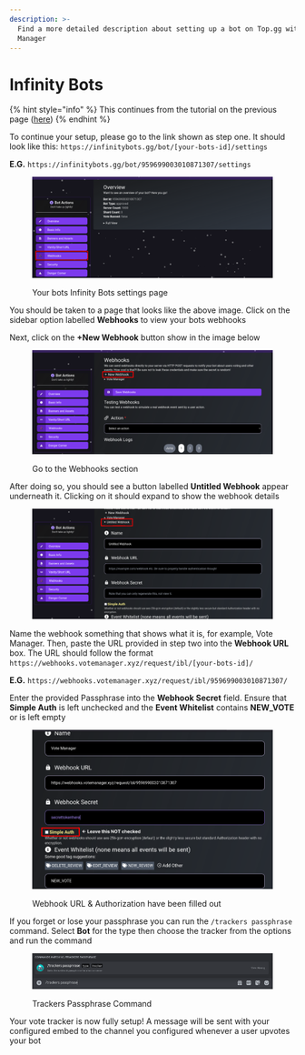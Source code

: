 ```yaml
---
description: >-
  Find a more detailed description about setting up a bot on Top.gg with Vote
  Manager
---
```


# Infinity Bots

{% hint style="info" %}
This continues from the tutorial on the previous page ([here](./))
{% endhint %}

To continue your setup, please go to the link shown as step one. It should look like this: `https://infinitybots.gg/bot/[your-bots-id]/settings`

**E.G.** `https://infinitybots.gg/bot/959699003010871307/settings`

<figure><img src="../../.gitbook/assets/ibl-1.png" alt=""><figcaption><p>Your bots Infinity Bots settings page</p></figcaption></figure>

You should be taken to a page that looks like the above image. Click on the sidebar option labelled **Webhooks** to view your bots webhooks

Next, click on the **+New Webhook** button show in the image below

<figure><img src="../../.gitbook/assets/ibl-2.png" alt=""><figcaption><p>Go to the Webhooks section</p></figcaption></figure>

After doing so, you should see a button labelled **Untitled Webhook** appear underneath it. Clicking on it should expand to show the webhook details

<figure><img src="../../.gitbook/assets/ibl-3 (1).png" alt=""><figcaption></figcaption></figure>

Name the webhook something that shows what it is, for example, Vote Manager. Then, paste the URL provided in step two into the **Webhook URL** box. The URL should follow the format `https://webhooks.votemanager.xyz/request/ibl/[your-bots-id]/`

**E.G.** `https://webhooks.votemanager.xyz/request/ibl/959699003010871307/`

Enter the provided Passphrase into the **Webhook Secret** field. Ensure that **Simple Auth** is left unchecked and the **Event Whitelist** contains **NEW\_VOTE** or is left empty

<figure><img src="../../.gitbook/assets/ibl-4.png" alt=""><figcaption><p>Webhook URL &#x26; Authorization have been filled out</p></figcaption></figure>

If you forget or lose your passphrase you can run the `/trackers passphrase` command. Select **Bot** for the type then choose the tracker from the options and run the command

<figure><img src="../../.gitbook/assets/tracker_passphrase.png" alt=""><figcaption><p>Trackers Passphrase Command</p></figcaption></figure>

Your vote tracker is now fully setup! A message will be sent with your configured embed to the channel you configured whenever a user upvotes your bot

